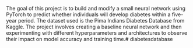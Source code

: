 The goal of this project is to build and modify a small neural network using PyTorch to predict whether individuals will develop diabetes within a five-year period. The dataset used is the Pima Indians Diabetes Database from Kaggle. The project involves creating a baseline neural network and then experimenting with different hyperparameters and architectures to observe their impact on model accuracy and training time.# diabetesdatabase

